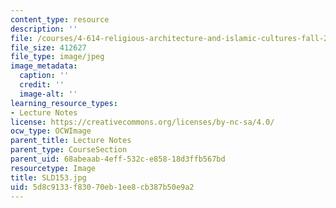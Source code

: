 ```yaml
---
content_type: resource
description: ''
file: /courses/4-614-religious-architecture-and-islamic-cultures-fall-2002/5d8c9133f83070eb1ee8cb387b50e9a2_SLD153.jpg
file_size: 412627
file_type: image/jpeg
image_metadata:
  caption: ''
  credit: ''
  image-alt: ''
learning_resource_types:
- Lecture Notes
license: https://creativecommons.org/licenses/by-nc-sa/4.0/
ocw_type: OCWImage
parent_title: Lecture Notes
parent_type: CourseSection
parent_uid: 68abeaab-4eff-532c-e858-18d3ffb567bd
resourcetype: Image
title: SLD153.jpg
uid: 5d8c9133-f830-70eb-1ee8-cb387b50e9a2
---
```

